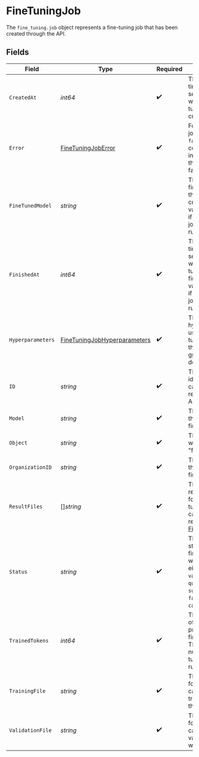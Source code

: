 # FineTuningJob

The `fine_tuning.job` object represents a fine-tuning job that has been created through the API.



## Fields

| Field                                                                                                                                                    | Type                                                                                                                                                     | Required                                                                                                                                                 | Description                                                                                                                                              |
| -------------------------------------------------------------------------------------------------------------------------------------------------------- | -------------------------------------------------------------------------------------------------------------------------------------------------------- | -------------------------------------------------------------------------------------------------------------------------------------------------------- | -------------------------------------------------------------------------------------------------------------------------------------------------------- |
| `CreatedAt`                                                                                                                                              | *int64*                                                                                                                                                  | :heavy_check_mark:                                                                                                                                       | The Unix timestamp (in seconds) for when the fine-tuning job was created.                                                                                |
| `Error`                                                                                                                                                  | [FineTuningJobError](../../models/shared/finetuningjoberror.md)                                                                                          | :heavy_check_mark:                                                                                                                                       | For fine-tuning jobs that have `failed`, this will contain more information on the cause of the failure.                                                 |
| `FineTunedModel`                                                                                                                                         | *string*                                                                                                                                                 | :heavy_check_mark:                                                                                                                                       | The name of the fine-tuned model that is being created. The value will be null if the fine-tuning job is still running.                                  |
| `FinishedAt`                                                                                                                                             | *int64*                                                                                                                                                  | :heavy_check_mark:                                                                                                                                       | The Unix timestamp (in seconds) for when the fine-tuning job was finished. The value will be null if the fine-tuning job is still running.               |
| `Hyperparameters`                                                                                                                                        | [FineTuningJobHyperparameters](../../models/shared/finetuningjobhyperparameters.md)                                                                      | :heavy_check_mark:                                                                                                                                       | The hyperparameters used for the fine-tuning job. See the [fine-tuning guide](/docs/guides/fine-tuning) for more details.                                |
| `ID`                                                                                                                                                     | *string*                                                                                                                                                 | :heavy_check_mark:                                                                                                                                       | The object identifier, which can be referenced in the API endpoints.                                                                                     |
| `Model`                                                                                                                                                  | *string*                                                                                                                                                 | :heavy_check_mark:                                                                                                                                       | The base model that is being fine-tuned.                                                                                                                 |
| `Object`                                                                                                                                                 | *string*                                                                                                                                                 | :heavy_check_mark:                                                                                                                                       | The object type, which is always "fine_tuning.job".                                                                                                      |
| `OrganizationID`                                                                                                                                         | *string*                                                                                                                                                 | :heavy_check_mark:                                                                                                                                       | The organization that owns the fine-tuning job.                                                                                                          |
| `ResultFiles`                                                                                                                                            | []*string*                                                                                                                                               | :heavy_check_mark:                                                                                                                                       | The compiled results file ID(s) for the fine-tuning job. You can retrieve the results with the [Files API](/docs/api-reference/files/retrieve-contents). |
| `Status`                                                                                                                                                 | *string*                                                                                                                                                 | :heavy_check_mark:                                                                                                                                       | The current status of the fine-tuning job, which can be either `validating_files`, `queued`, `running`, `succeeded`, `failed`, or `cancelled`.           |
| `TrainedTokens`                                                                                                                                          | *int64*                                                                                                                                                  | :heavy_check_mark:                                                                                                                                       | The total number of billable tokens processed by this fine-tuning job. The value will be null if the fine-tuning job is still running.                   |
| `TrainingFile`                                                                                                                                           | *string*                                                                                                                                                 | :heavy_check_mark:                                                                                                                                       | The file ID used for training. You can retrieve the training data with the [Files API](/docs/api-reference/files/retrieve-contents).                     |
| `ValidationFile`                                                                                                                                         | *string*                                                                                                                                                 | :heavy_check_mark:                                                                                                                                       | The file ID used for validation. You can retrieve the validation results with the [Files API](/docs/api-reference/files/retrieve-contents).              |
